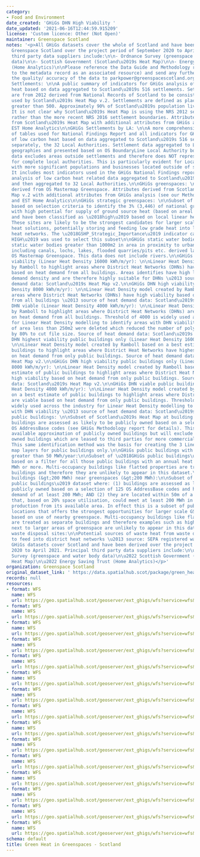 ```yaml
---
category:
- Food and Environment
date_created: 'GHiGs DHN High Viability '
date_updated: '2021-06-16T12:44:59.915209'
license: 'Custom licence: Other (Not Open)'
maintainer: Greenspace Scotland
notes: '<p>All GHiGs datasets cover the whole of Scotland and have been derived by
  Greenspace Scotland over the project period of September 2020 to April 2021. Principal
  third party data suppliers include:\n\n- Ordnance Survey (greenspace and water body
  data)\n\n- Scottish Government (Scotland\u2019s Heat Map)\n\n- Energy Saving Trust
  (Home Analytics)\n\nPlease reference the Data Guide and Methodology report (attached
  to the metadata record as an associated resource) and send any further queries on
  the quality/ accuracy of the data to parkpower@greenspacescotland.org.uk. \n\nGHiGs
  Settlements: \n\nA public summary of indicators for GHiGs analysis of low carbon
  heat based on data aggregated to Scotland\u2019s 516 settlements. Settlement boundaries
  are from 2012 derived from National Records of Scotland to be consistent with those
  used by Scotland\u2019s Heat Map v.2. Settlements are defined as places with populations
  greater than 500. Approximately 90% of Scotland\u2019s population lives in settlements.
  It is not clear why Scotland\u2019s Heat Map is using the NRS 2012 settlement boundaries
  rather than the more recent NRS 2016 settlement boundaries. Attributes were derived
  from Scotland\u2019s Heat Map with additional attributes from GHiGs analysis and
  EST Home Analytics\n\nGHiGs Settlements by LA: \n\nA more comprehensive spreadsheet
  of tables used for National Findings Report and all indicators for GHiGs analysis
  of low carbon heat based on data aggregated to Scotland\u2019s 516 settlements and,
  separately, the 32 Local Authorities. Settlement data aggregated to Local Authority
  geographies and presented based on OS BoundaryLine Local Authority boundaries. The
  data excludes areas outside settlements and therefore does NOT represent figures
  for complete local authorities. This is particularly evident for Local Authorities
  with more significant populations and businesses located outside of settlements.
  It includes most indicators used in the GHiGs National Findings report based on
  analysis of low carbon heat related data aggregated to Scotland\u2019s 516 settlements
  and then aggregated to 32 Local Authorities.\n\nGHiGs greenspaces: \n\nBoundaries
  derived from OS Mastermap Greenspace. Attributes derived from Scotland\u2019s Heat
  Map v.2 with additional attributes from GHiGs analysis (see our Methodology Report)
  and EST Home Analytics\n\nGHiGs strategic greenspaces: \n\nSubset of GHiGs Greenspaces
  based on selection criteria to identify the 3% (3,446) of national greenspace sites
  with high potential for supply of ground source heat (based on areal size / capacity)
  and have been classified as \u2018high\u2019 based on local linear heat density.
  These sites are likely to be the strongest candidates for larger scale ground source
  heat solutions, potentially storing and feeding low grade heat into low carbon district
  heat networks. The \u2018GSHP_Strategic_Importance\u2019 indicator category of \u2018VERY
  HIGH\u2019 was used to select this subset\n\nGHiGs static water bodies: \n\nRelatively
  static water bodies greater than 1000m2 in area in proximity to urban settlements
  including canals, lochs, lakes, flooded quarries/pits etc. derived largely from
  OS Mastermap Greenspace. This data does not include rivers.\n\nGHiGs DHN highest
  viability (Linear Heat Density 16000 kWh/m/yr): \n\nLinear Heat Density model created
  by Ramboll to highlight areas where District Heat Networks (DHNs) have highest viability
  based on heat demand from all buildings. Areas identifies have high levels of heat
  demand density and are therefore highly suitable for DHNs \u2013 source of heat
  demand data: Scotland\u2019s Heat Map v2.\n\nGHiGs DHN high viability (Linear Heat
  Density 8000 kWh/m/yr): \n\nLinear Heat Density model created by Ramboll to highlight
  areas where District Heat Networks (DHNs) have high viability based on heat demand
  from all buildings \u2013 source of heat demand data: Scotland\u2019s Heat Map v2.\n\nGHiGs
  DHN viable (Linear Heat Density 4000 kWh/m/yr): \n\nLinear Heat Density model created
  by Ramboll to highlight areas where District Heat Networks (DHNs) are viable based
  on heat demand from all buildings. Threshold of 4000 is widely used across the industry
  for Linear Heat Density modelling to identify areas with DHN viability. Polygons
  of area less than 250m2 were deleted which reduced the number of polygon features
  by 80% to cut file size. Source of heat demand data: Scotland\u2019s Heat Map v2.\n\nGHiGs
  DHN highest viability public buildings only (Linear Heat Density 16000 kWh/m/yr):
  \n\nLinear Heat Density model created by Ramboll based on a best estimate of public
  buildings to highlight areas where District Heat Networks have highest viable based
  on heat demand from only public buildings. Source of heat demand data: Scotland\u2019s
  Heat Map v2.\n\nGHiGs DHN high viability public buildings only (Linear Heat Density
  8000 kWh/m/yr): \n\nLinear Heat Density model created by Ramboll based on a best
  estimate of public buildings to highlight areas where District Heat Networks have
  high viability based on heat demand from only public buildings. Source of heat demand
  data: Scotland\u2019s Heat Map v2.\n\nGHiGs DHN viable public buildings only (Linear
  Heat Density 4000 kWh/m/yr): \n\nLinear Heat Density model created by Ramboll based
  on a best estimate of public buildings to highlight areas where District Heat Networks
  are viable based on heat demand from only public buildings. Threshold of 4000 is
  widely used across the industry for Linear Heat Density modelling to identify areas
  with DHN viability \u2013 source of heat demand data: Scotland\u2019s Heat Map v2.\n\nGHiGs
  public buildings: \n\nSubset of Scotland\u2019s Heat Map at building level where
  buildings are assessed as likely to be publicly owned based on a selection of 125
  OS AddressBase codes (see GHiGs Methodology report for details). This is the best
  available approximation of publicly owned buildings but will exclude those publicly
  owned buildings which are leased to third parties for more commercial-type services.
  This same identification method was the basis for creating the 3 Linear Heat Density
  map layers for public buildings only.\n\nGHiGs public buildings with heat demand
  greater than 50 MWh/year:\n\nSubset of \u2018GHiGs public buildings\u2019 dataset
  based on a filter for all those public buildings with an annual heat demand of 50
  MWh or more. Multi-occupancy buildings like flatted properties are treated as separate
  buildings and therefore they are unlikely to appear in this dataset.\n\nGHiGs public
  buildings (&gt;200 MWh) near greenspaces (&gt;200 MWh):\n\nSubset of \u2018GHiGs
  public buildings\u2019 dataset where: (1) buildings are assessed as likely to be
  publicly owned based on a selection of 125 OS AddressBase codes and have a heat
  demand of at least 200 MWh; AND (2) they are located within 50m of a greenspace
  that, based on 20% space utilisation, could meet at least 200 MWh in terms of heat
  production from its available area. In effect this is a subset of public building
  locations that offers the strongest opportunities for larger scale GSHP projects
  based on use of nearby greenspace. Multi-occupancy buildings like flatted properties
  are treated as separate buildings and therefore examples such as high rise flats
  next to larger areas of greenspace are unlikely to appear in this dataset.\n\nGHiGs
  waste disposal sites:\n\nPotential sources of waste heat from waste disposal sites
  to feed into district heat networks \u2013 source: SEPA registered waste sites\n\n\nAll
  GHiGs datasets cover Scotland and have been derived over the project period of September
  2020 to April 2021. Principal third party data suppliers include:\n\u2022 Ordnance
  Survey (greenspace and water body data)\n\u2022 Scottish Government (Scotland\u2019s
  Heat Map)\n\u2022 Energy Saving Trust (Home Analytics)</p>'
organization: Greenspace Scotland
original_dataset_link: ' https://data.spatialhub.scot/package/green_heat_in_greenspaces-ghigs'
records: null
resources:
- format: WFS
  name: WFS
  url: https://geo.spatialhub.scot/geoserver/ext_ghigs/wfs?service=wfs&typeName=ext_ghigs:pub_ghigs-dhn-high
- format: WFS
  name: WFS
  url: https://geo.spatialhub.scot/geoserver/ext_ghigs/wfs?service=wfs&typeName=ext_ghigs:pub_ghigs-dhn-high-pb
- format: WFS
  name: WFS
  url: https://geo.spatialhub.scot/geoserver/ext_ghigs/wfs?service=wfs&typeName=ext_ghigs:pub_ghigs-dhn-highest
- format: WFS
  name: WFS
  url: https://geo.spatialhub.scot/geoserver/ext_ghigs/wfs?service=wfs&typeName=ext_ghigs:pub_ghigs-dhn-highest-pb
- format: WFS
  name: WFS
  url: https://geo.spatialhub.scot/geoserver/ext_ghigs/wfs?service=wfs&typeName=ext_ghigs:pub_ghigs-dhn-viable
- format: WFS
  name: WFS
  url: https://geo.spatialhub.scot/geoserver/ext_ghigs/wfs?service=wfs&typeName=ext_ghigs:pub_ghigs-dhn-viable-pb
- format: WFS
  name: WFS
  url: https://geo.spatialhub.scot/geoserver/ext_ghigs/wfs?service=wfs&typeName=ext_ghigs:pub_ghigs-efw
- format: WFS
  name: WFS
  url: https://geo.spatialhub.scot/geoserver/ext_ghigs/wfs?service=wfs&typeName=ext_ghigs:pub_ghigs-green
- format: WFS
  name: WFS
  url: https://geo.spatialhub.scot/geoserver/ext_ghigs/wfs?service=wfs&typeName=ext_ghigs:pub_ghigs-pb
- format: WFS
  name: WFS
  url: https://geo.spatialhub.scot/geoserver/ext_ghigs/wfs?service=wfs&typeName=ext_ghigs:pub_ghigs-swb
- format: WFS
  name: WFS
  url: https://geo.spatialhub.scot/geoserver/ext_ghigs/wfs?service=wfs&typeName=ext_ghigs:pub_ghigs-pb-gt50000
- format: WFS
  name: WFS
  url: https://geo.spatialhub.scot/geoserver/ext_ghigs/wfs?service=wfs&typeName=ext_ghigs:pub_ghigs-pb-nr-gs
- format: WFS
  name: WFS
  url: https://geo.spatialhub.scot/geoserver/ext_ghigs/wfs?service=wfs&typeName=ext_ghigs:pub_ghigs-s-green
- format: WFS
  name: WFS
  url: https://geo.spatialhub.scot/geoserver/ext_ghigs/wfs?service=wfs&typeName=ext_ghigs:pub_ghigs-stlmnt
- format: WFS
  name: WFS
  url: https://geo.spatialhub.scot/geoserver/ext_ghigs/wfs?service=wfs&typeName=ext_ghigs:pub_ghigs-stlmnt-la
schema: default
title: Green Heat in Greenspaces - Scotland
---
```

